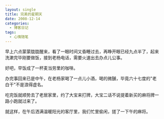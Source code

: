 ```yaml
---
layout: single
title: 完美的星期天
date: 2008-12-14
categories:
  - 博客日记
tags:
  - 心情随笔
---
```


早上六点蒙蒙胧胧醒来，看了一眼时间又昏睡过去，再睁开眼已经九点半了，起来洗漱完毕刚要做饭，接到老杨电话，需要火速出去办点儿公事。

好吧，早饭成了一杯麦当劳里的咖啡。

办完事回来已是中午，在老杨家喝了一点儿小酒，喝的微醺，毕竟六十七度的\"老白干\"不是浪得虚名。

吃完饭就顺势去了老居家里，约了大宝来打牌，大宝二话不说提着新买的麻将牌一路小跑就过来了。

就这样，在午后洒满温暖阳光的客厅里，我们忙里偷闲，搓了一下午的麻将。
